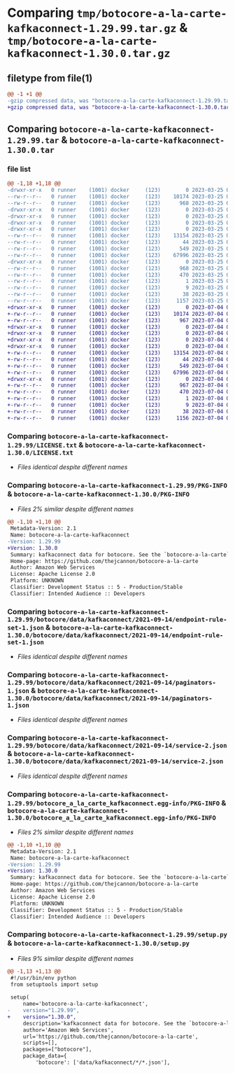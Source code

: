 # Comparing `tmp/botocore-a-la-carte-kafkaconnect-1.29.99.tar.gz` & `tmp/botocore-a-la-carte-kafkaconnect-1.30.0.tar.gz`

## filetype from file(1)

```diff
@@ -1 +1 @@
-gzip compressed data, was "botocore-a-la-carte-kafkaconnect-1.29.99.tar", last modified: Sat Mar 25 01:22:47 2023, max compression
+gzip compressed data, was "botocore-a-la-carte-kafkaconnect-1.30.0.tar", last modified: Tue Jul  4 01:44:37 2023, max compression
```

## Comparing `botocore-a-la-carte-kafkaconnect-1.29.99.tar` & `botocore-a-la-carte-kafkaconnect-1.30.0.tar`

### file list

```diff
@@ -1,18 +1,18 @@
-drwxr-xr-x   0 runner    (1001) docker     (123)        0 2023-03-25 01:22:47.211857 botocore-a-la-carte-kafkaconnect-1.29.99/
--rw-r--r--   0 runner    (1001) docker     (123)    10174 2023-03-25 01:22:46.000000 botocore-a-la-carte-kafkaconnect-1.29.99/LICENSE.txt
--rw-r--r--   0 runner    (1001) docker     (123)      968 2023-03-25 01:22:47.211857 botocore-a-la-carte-kafkaconnect-1.29.99/PKG-INFO
-drwxr-xr-x   0 runner    (1001) docker     (123)        0 2023-03-25 01:22:47.211857 botocore-a-la-carte-kafkaconnect-1.29.99/botocore/
-drwxr-xr-x   0 runner    (1001) docker     (123)        0 2023-03-25 01:22:47.211857 botocore-a-la-carte-kafkaconnect-1.29.99/botocore/data/
-drwxr-xr-x   0 runner    (1001) docker     (123)        0 2023-03-25 01:22:47.211857 botocore-a-la-carte-kafkaconnect-1.29.99/botocore/data/kafkaconnect/
-drwxr-xr-x   0 runner    (1001) docker     (123)        0 2023-03-25 01:22:47.211857 botocore-a-la-carte-kafkaconnect-1.29.99/botocore/data/kafkaconnect/2021-09-14/
--rw-r--r--   0 runner    (1001) docker     (123)    13154 2023-03-25 01:22:12.000000 botocore-a-la-carte-kafkaconnect-1.29.99/botocore/data/kafkaconnect/2021-09-14/endpoint-rule-set-1.json
--rw-r--r--   0 runner    (1001) docker     (123)       44 2023-03-25 01:22:12.000000 botocore-a-la-carte-kafkaconnect-1.29.99/botocore/data/kafkaconnect/2021-09-14/examples-1.json
--rw-r--r--   0 runner    (1001) docker     (123)      549 2023-03-25 01:22:12.000000 botocore-a-la-carte-kafkaconnect-1.29.99/botocore/data/kafkaconnect/2021-09-14/paginators-1.json
--rw-r--r--   0 runner    (1001) docker     (123)    67996 2023-03-25 01:22:12.000000 botocore-a-la-carte-kafkaconnect-1.29.99/botocore/data/kafkaconnect/2021-09-14/service-2.json
-drwxr-xr-x   0 runner    (1001) docker     (123)        0 2023-03-25 01:22:47.211857 botocore-a-la-carte-kafkaconnect-1.29.99/botocore_a_la_carte_kafkaconnect.egg-info/
--rw-r--r--   0 runner    (1001) docker     (123)      968 2023-03-25 01:22:47.000000 botocore-a-la-carte-kafkaconnect-1.29.99/botocore_a_la_carte_kafkaconnect.egg-info/PKG-INFO
--rw-r--r--   0 runner    (1001) docker     (123)      470 2023-03-25 01:22:47.000000 botocore-a-la-carte-kafkaconnect-1.29.99/botocore_a_la_carte_kafkaconnect.egg-info/SOURCES.txt
--rw-r--r--   0 runner    (1001) docker     (123)        1 2023-03-25 01:22:47.000000 botocore-a-la-carte-kafkaconnect-1.29.99/botocore_a_la_carte_kafkaconnect.egg-info/dependency_links.txt
--rw-r--r--   0 runner    (1001) docker     (123)        9 2023-03-25 01:22:47.000000 botocore-a-la-carte-kafkaconnect-1.29.99/botocore_a_la_carte_kafkaconnect.egg-info/top_level.txt
--rw-r--r--   0 runner    (1001) docker     (123)       38 2023-03-25 01:22:47.215857 botocore-a-la-carte-kafkaconnect-1.29.99/setup.cfg
--rw-r--r--   0 runner    (1001) docker     (123)     1157 2023-03-25 01:22:46.000000 botocore-a-la-carte-kafkaconnect-1.29.99/setup.py
+drwxr-xr-x   0 runner    (1001) docker     (123)        0 2023-07-04 01:44:37.946625 botocore-a-la-carte-kafkaconnect-1.30.0/
+-rw-r--r--   0 runner    (1001) docker     (123)    10174 2023-07-04 01:44:37.000000 botocore-a-la-carte-kafkaconnect-1.30.0/LICENSE.txt
+-rw-r--r--   0 runner    (1001) docker     (123)      967 2023-07-04 01:44:37.942625 botocore-a-la-carte-kafkaconnect-1.30.0/PKG-INFO
+drwxr-xr-x   0 runner    (1001) docker     (123)        0 2023-07-04 01:44:37.942625 botocore-a-la-carte-kafkaconnect-1.30.0/botocore/
+drwxr-xr-x   0 runner    (1001) docker     (123)        0 2023-07-04 01:44:37.942625 botocore-a-la-carte-kafkaconnect-1.30.0/botocore/data/
+drwxr-xr-x   0 runner    (1001) docker     (123)        0 2023-07-04 01:44:37.942625 botocore-a-la-carte-kafkaconnect-1.30.0/botocore/data/kafkaconnect/
+drwxr-xr-x   0 runner    (1001) docker     (123)        0 2023-07-04 01:44:37.942625 botocore-a-la-carte-kafkaconnect-1.30.0/botocore/data/kafkaconnect/2021-09-14/
+-rw-r--r--   0 runner    (1001) docker     (123)    13154 2023-07-04 01:44:02.000000 botocore-a-la-carte-kafkaconnect-1.30.0/botocore/data/kafkaconnect/2021-09-14/endpoint-rule-set-1.json
+-rw-r--r--   0 runner    (1001) docker     (123)       44 2023-07-04 01:44:02.000000 botocore-a-la-carte-kafkaconnect-1.30.0/botocore/data/kafkaconnect/2021-09-14/examples-1.json
+-rw-r--r--   0 runner    (1001) docker     (123)      549 2023-07-04 01:44:02.000000 botocore-a-la-carte-kafkaconnect-1.30.0/botocore/data/kafkaconnect/2021-09-14/paginators-1.json
+-rw-r--r--   0 runner    (1001) docker     (123)    67996 2023-07-04 01:44:02.000000 botocore-a-la-carte-kafkaconnect-1.30.0/botocore/data/kafkaconnect/2021-09-14/service-2.json
+drwxr-xr-x   0 runner    (1001) docker     (123)        0 2023-07-04 01:44:37.942625 botocore-a-la-carte-kafkaconnect-1.30.0/botocore_a_la_carte_kafkaconnect.egg-info/
+-rw-r--r--   0 runner    (1001) docker     (123)      967 2023-07-04 01:44:37.000000 botocore-a-la-carte-kafkaconnect-1.30.0/botocore_a_la_carte_kafkaconnect.egg-info/PKG-INFO
+-rw-r--r--   0 runner    (1001) docker     (123)      470 2023-07-04 01:44:37.000000 botocore-a-la-carte-kafkaconnect-1.30.0/botocore_a_la_carte_kafkaconnect.egg-info/SOURCES.txt
+-rw-r--r--   0 runner    (1001) docker     (123)        1 2023-07-04 01:44:37.000000 botocore-a-la-carte-kafkaconnect-1.30.0/botocore_a_la_carte_kafkaconnect.egg-info/dependency_links.txt
+-rw-r--r--   0 runner    (1001) docker     (123)        9 2023-07-04 01:44:37.000000 botocore-a-la-carte-kafkaconnect-1.30.0/botocore_a_la_carte_kafkaconnect.egg-info/top_level.txt
+-rw-r--r--   0 runner    (1001) docker     (123)       38 2023-07-04 01:44:37.946625 botocore-a-la-carte-kafkaconnect-1.30.0/setup.cfg
+-rw-r--r--   0 runner    (1001) docker     (123)     1156 2023-07-04 01:44:37.000000 botocore-a-la-carte-kafkaconnect-1.30.0/setup.py
```

### Comparing `botocore-a-la-carte-kafkaconnect-1.29.99/LICENSE.txt` & `botocore-a-la-carte-kafkaconnect-1.30.0/LICENSE.txt`

 * *Files identical despite different names*

### Comparing `botocore-a-la-carte-kafkaconnect-1.29.99/PKG-INFO` & `botocore-a-la-carte-kafkaconnect-1.30.0/PKG-INFO`

 * *Files 2% similar despite different names*

```diff
@@ -1,10 +1,10 @@
 Metadata-Version: 2.1
 Name: botocore-a-la-carte-kafkaconnect
-Version: 1.29.99
+Version: 1.30.0
 Summary: kafkaconnect data for botocore. See the `botocore-a-la-carte` package for more info.
 Home-page: https://github.com/thejcannon/botocore-a-la-carte
 Author: Amazon Web Services
 License: Apache License 2.0
 Platform: UNKNOWN
 Classifier: Development Status :: 5 - Production/Stable
 Classifier: Intended Audience :: Developers
```

### Comparing `botocore-a-la-carte-kafkaconnect-1.29.99/botocore/data/kafkaconnect/2021-09-14/endpoint-rule-set-1.json` & `botocore-a-la-carte-kafkaconnect-1.30.0/botocore/data/kafkaconnect/2021-09-14/endpoint-rule-set-1.json`

 * *Files identical despite different names*

### Comparing `botocore-a-la-carte-kafkaconnect-1.29.99/botocore/data/kafkaconnect/2021-09-14/paginators-1.json` & `botocore-a-la-carte-kafkaconnect-1.30.0/botocore/data/kafkaconnect/2021-09-14/paginators-1.json`

 * *Files identical despite different names*

### Comparing `botocore-a-la-carte-kafkaconnect-1.29.99/botocore/data/kafkaconnect/2021-09-14/service-2.json` & `botocore-a-la-carte-kafkaconnect-1.30.0/botocore/data/kafkaconnect/2021-09-14/service-2.json`

 * *Files identical despite different names*

### Comparing `botocore-a-la-carte-kafkaconnect-1.29.99/botocore_a_la_carte_kafkaconnect.egg-info/PKG-INFO` & `botocore-a-la-carte-kafkaconnect-1.30.0/botocore_a_la_carte_kafkaconnect.egg-info/PKG-INFO`

 * *Files 2% similar despite different names*

```diff
@@ -1,10 +1,10 @@
 Metadata-Version: 2.1
 Name: botocore-a-la-carte-kafkaconnect
-Version: 1.29.99
+Version: 1.30.0
 Summary: kafkaconnect data for botocore. See the `botocore-a-la-carte` package for more info.
 Home-page: https://github.com/thejcannon/botocore-a-la-carte
 Author: Amazon Web Services
 License: Apache License 2.0
 Platform: UNKNOWN
 Classifier: Development Status :: 5 - Production/Stable
 Classifier: Intended Audience :: Developers
```

### Comparing `botocore-a-la-carte-kafkaconnect-1.29.99/setup.py` & `botocore-a-la-carte-kafkaconnect-1.30.0/setup.py`

 * *Files 9% similar despite different names*

```diff
@@ -1,13 +1,13 @@
 #!/usr/bin/env python
 from setuptools import setup
 
 setup(
     name='botocore-a-la-carte-kafkaconnect',
-    version="1.29.99",
+    version="1.30.0",
     description='kafkaconnect data for botocore. See the `botocore-a-la-carte` package for more info.',
     author='Amazon Web Services',
     url='https://github.com/thejcannon/botocore-a-la-carte',
     scripts=[],
     packages=["botocore"],
     package_data={
         'botocore': ['data/kafkaconnect/*/*.json'],
```

